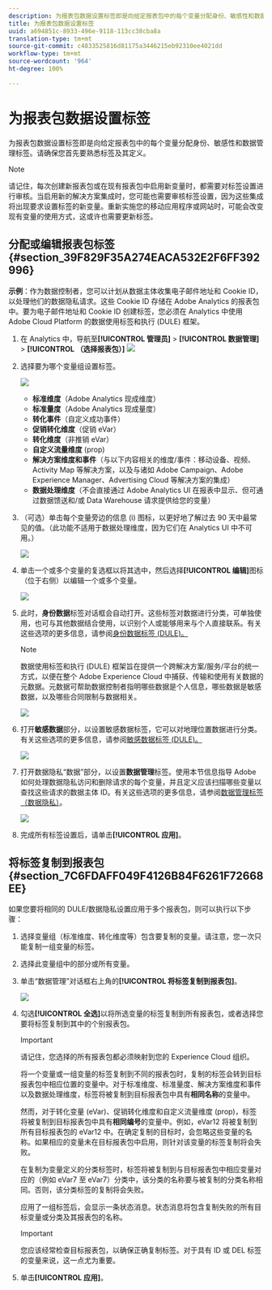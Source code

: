 ```yaml
---
description: 为报表包数据设置标签即是向给定报表包中的每个变量分配身份、敏感性和数据管理标签。请确保您首先要熟悉标签及其定义。
title: 为报表包数据设置标签
uuid: a694851c-8933-496e-9118-113cc38cba8a
translation-type: tm+mt
source-git-commit: c4833525816d81175a3446215eb92310ee4021dd
workflow-type: tm+mt
source-wordcount: '964'
ht-degree: 100%

---
```



# 为报表包数据设置标签

为报表包数据设置标签即是向给定报表包中的每个变量分配身份、敏感性和数据管理标签。请确保您首先要熟悉标签及其定义。

>[!NOTE]
>
>请记住，每次创建新报表包或在现有报表包中启用新变量时，都需要对标签设置进行审核。当启用新的解决方案集成时，您可能也需要审核标签设置，因为这些集成将出现要求设置标签的新变量。重新实施您的移动应用程序或网站时，可能会改变现有变量的使用方式，这或许也需要更新标签。

## 分配或编辑报表包标签 {#section_39F829F35A274EACA532E2F6FF392996}

**示例**：作为数据控制者，您可以计划从数据主体收集电子邮件地址和 Cookie ID，以处理他们的数据隐私请求。这些 Cookie ID 存储在 Adobe Analytics 的报表包中。要为电子邮件地址和 Cookie ID 创建标签，您必须在 Analytics 中使用 Adobe Cloud Platform 的数据使用标签和执行 (DULE) 框架。

1. 在 Analytics 中，导航至&#x200B;**[!UICONTROL 管理员]** > **[!UICONTROL 数据管理]** > **[!UICONTROL （选择报表包）]** ![](assets/privacy_rs_settings.png)

1. 选择要为哪个变量组设置标签。

   ![](assets/variables.png)

   * **标准维度**（Adobe Analytics 现成维度）
   * **标准量度**（Adobe Analytics 现成量度）
   * **转化事件**（自定义成功事件）
   * **促销转化维度**（促销 eVar）
   * **转化维度**（非推销 eVar）
   * **自定义流量维度** (prop)
   * **解决方案维度和事件**（与以下内容相关的维度/事件：移动设备、视频、Activity Map 等解决方案，以及与诸如 Adobe Campaign、Adobe Experience Manager、Advertising Cloud 等解决方案的集成）
   * **数据处理维度**（不会直接通过 Adobe Analytics UI 在报表中显示、但可通过数据馈送和/或 Data Warehouse 请求提供给您的变量）

1. （可选）单击每个变量旁边的信息 (i) 图标，以更好地了解过去 90 天中最常见的值。（此功能不适用于数据处理维度，因为它们在 Analytics UI 中不可用。）

   ![](assets/info.png)

1. 单击一个或多个变量的复选框以将其选中，然后选择&#x200B;**[!UICONTROL 编辑]**&#x200B;图标（位于右侧）以编辑一个或多个变量。

   ![](assets/edit.png)

1. 此时，**身份数据**&#x200B;标签对话框会自动打开。这些标签对数据进行分类，可单独使用，也可与其他数据结合使用，以识别个人或能够用来与个人直接联系。有关这些选项的更多信息，请参阅[身份数据标签 (DULE)。](/help/admin/c-data-governance/gdpr-labels.md#identity-data-labels)

   >[!NOTE]
   >
   >数据使用标签和执行 (DULE) 框架旨在提供一个跨解决方案/服务/平台的统一方式，以便在整个 Adobe Experience Cloud 中捕获、传输和使用有关数据的元数据。元数据可帮助数据控制者指明哪些数据是个人信息，哪些数据是敏感数据，以及哪些合同限制与数据相关。

   ![](assets/identity_labels.png)

1. 打开&#x200B;**敏感数据**&#x200B;部分，以设置敏感数据标签，它可以对地理位置数据进行分类。有关这些选项的更多信息，请参阅[敏感数据标签 (DULE)。](/help/admin/c-data-governance/gdpr-labels.md#sensitive-data-labels)

   ![](assets/sensitive_data.png)

1. 打开数据隐私“数据”部分，以设置&#x200B;**数据管理**&#x200B;标签。使用本节信息指导 Adobe 如何处理数据隐私访问和删除请求的每个变量，并且定义应该扫描哪些变量以查找这些请求的数据主体 ID。有关这些选项的更多信息，请参阅[数据管理标签（数据隐私）](/help/admin/c-data-governance/gdpr-labels.md#data-governance-labels)。

   ![](assets/privacy_labels.png)

1. 完成所有标签设置后，请单击&#x200B;**[!UICONTROL 应用]**。

## 将标签复制到报表包 {#section_7C6FDAFF049F4126B84F6261F72668EE}

如果您要将相同的 DULE/数据隐私设置应用于多个报表包，则可以执行以下步骤：

1. 选择变量组（标准维度、转化维度等）包含要复制的变量。请注意，您一次只能复制一组变量的标签。
1. 选择此变量组中的部分或所有变量。
1. 单击“数据管理”对话框右上角的&#x200B;**[!UICONTROL 将标签复制到报表包]**。

   ![](assets/apply_as_template.png)

1. 勾选&#x200B;**[!UICONTROL 全选]**&#x200B;以将所选变量的标签复制到所有报表包，或者选择您要将标签复制到其中的个别报表包。

   >[!IMPORTANT]
   >
   >请记住，您选择的所有报表包都必须映射到您的 Experience Cloud 组织。

   将一个变量或一组变量的标签复制到不同的报表包时，复制的标签会转到目标报表包中相应位置的变量中。对于标准维度、标准量度、解决方案维度和事件以及数据处理维度，标签将被复制到目标报表包中具有&#x200B;**相同名称**&#x200B;的变量中。

   然而，对于转化变量 (eVar)、促销转化维度和自定义流量维度 (prop)，标签将被复制到目标报表包中具有&#x200B;**相同编号**&#x200B;的变量中。例如，eVar12 将被复制到所有目标报表包的 eVar12 中。在确定复制的目标时，会忽略这些变量的名称。如果相应的变量未在目标报表包中启用，则针对该变量的标签复制将会失败。

   在复制为变量定义的分类标签时，标签将被复制到与目标报表包中相应变量对应的（例如 eVar7 至 eVar7）分类中，该分类的名称要与被复制的分类名称相同。否则，该分类标签的复制将会失败。

   应用了一组标签后，会显示一条状态消息。状态消息将包含复制失败的所有目标变量或分类及其报表包的名称。

   >[!IMPORTANT]
   >
   >您应该经常检查目标报表包，以确保正确复制标签。对于具有 ID 或 DEL 标签的变量来说，这一点尤为重要。

1. 单击&#x200B;**[!UICONTROL 应用]**。

